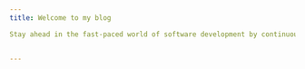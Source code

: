 ```yaml
---
title: Welcome to my blog

Stay ahead in the fast-paced world of software development by continuously learning and adapting to new technologies. 


---
```


